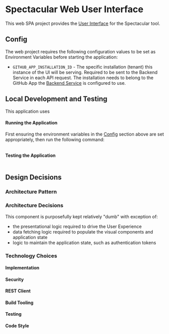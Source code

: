 # Spectacular Web User Interface
This web SPA project provides the [User Interface](../docs/design/architecture.md#web-ui) for the Spectacular tool.

## Config
The web project requires the following configuration values to be set as Environment Variables before starting the application:
- `GITHUB_APP_INSTALLATION_ID` - The specific installation (tenant) this instance of the UI will be serving. Required to be sent to the Backend Service in each API request. The installation needs to belong to the GitHub App the [Backend Service](../backend/README.md#config) is configured to use.

## Local Development and Testing
This application uses 


#### Running the Application
First ensuring the environment variables in the [Config](#config) section above are set appropriately, then run the following command:
```
```
#### Testing the Application
```
```

## Design Decisions
### Architecture Pattern

### Architecture Decisions
This component is purposefully kept relatively "dumb" with exception of:
- the presentational logic required to drive the User Experience
- data fetching logic required to populate the visual components and application state
- logic to maintain the application state, such as authentication tokens

### Technology Choices
#### Implementation

#### Security

#### REST Client

#### Build Tooling

#### Testing

#### Code Style